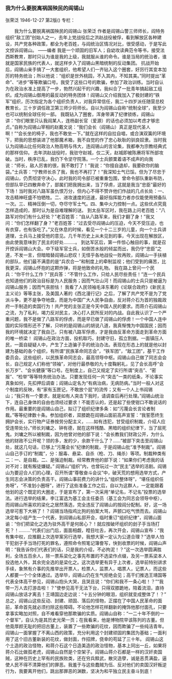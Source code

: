 ### 我为什么要脱离祸国殃民的阎锡山
张荣泛
1946-12-27
第2版()
专栏：

　　我为什么要脱离祸国殃民的阎锡山
    张荣泛
    作者是阎锡山警三师师长，阎特务组织“敌工团”创始人之一，去年上党战役后之洪赵战役被俘，看到解放区各种建设，共产党各种政策，都全为老百姓，与阎统治区情况对比，很受感动，于是写此文控诉阎锡山。
                                                    ——编者
    我是一个顽固的旧军人；自幼攻读典范令等书，接受法西斯教育，那时只认为谁是我的上级，我就服从谁的命令。谁是当局的统治者，谁就是国家民族的代表人，就这样步入了阎锡山黑暗统制的反动集团。
    抗战开始后，阎锡山亲手搞了一大套组织，他希望人们一齐钻入这个圈套，好厉行其变本加厉的特务统治；所以他说：“组织是世外桃园，不入其内，不知其美。”同时提出“革命”、“进步”等等欺骗口号。我受了这些口号的欺骗，参加了政治训练。当时自认为在政治水准上提高了一步，勃然兴起干的兴趣，我纠合了一批青年搞起敌工组织。成为阎锡山御用的最反动的特务团体！阎锡山又介绍我加入了极封建的“铁军”组织，历次指定为各个组织负责人，对我异常信任，我二十四岁派任随营总校教育长，三十岁调任政卫第三师少将师长。自以为阎锡山自称“统制全球”，我至少也可以统制全球任何一部。
    我既钻入了圈套，浑身带满了纪律锁练，阎锡山讲：“你们眼里只认我阎某人，连杨副长官（爱源）的话也必须加以考虑才够忠贞。”自称为阎锡山宰相的赵戴文说：“我们会长（阎锡山）真正是现代圣人啊！”“会长坐的椅子，我也不敢坐一下。”就在这样的自拉自唱，或合演双簧的环境下，把我的思想装进了他那魔术箱，我不自觉的作了忠心耿耿的驯良奴隶。当时我认为阎锡山比任何政治人物高明与伟大，连阎锡山的言论集，我都奉为宗教经典式的那样信仰。
    去年洪赵战役时，我驻守赵城，仅二天，赵城即被陈赓将军所部攻破。当时，秩序已乱，我仍下令坚守院落。一个士兵颤栗着语不成声的向我说：“师长，敌人厉害的很，我不敢打了！”我说：“你擅自退却，我要砍你的脑袋。”士兵答：“宁教师长杀了我，我也不再打了！”我深知士气已馁。但为了尽忠于阎锡山，仍贯彻坚守决心，此时我的司令部已被重重包围，曾命令部队重新布防，但部队早已四散奔命了，部属们把我拥出来，当了俘虏，这就是我当“忠臣”最好的下场！当时我对八路军虽仇恨万分，但内心不得不赞许他们作战的几点长处：一、攻击精神旺盛不怕牺牲。二、进攻速度的迅速，最好指挥能力者亦仅能使用预备队一次。三、精神压倒一切，夺尽守军士气。四、集中火力控制一点。这些优点究竟怎样造成的，那时认为是自难理解的谜。
    到太岳军区时，我在路上问老百姓：“八路军对你们有什么好处？”老百姓答：“自从八路军来，我们才翻了身！”我又问：“你们怎样翻了身？”老百姓答：“过去受尽阎锡山的压迫，今天不受压迫，也有衣穿，也有饭吃了。”又在休息的时候，看见一个十二三岁的儿童，向一个士兵讲道理，士兵马上接受他的意见。几千年历史上从未见到的事，今天出现在解放区，由此使我意味到了民主的好处………。
    到达军区后，第一件惊心触目的事，就是召开控诉阎锡山大会。中下级军官士兵，如倒苦水般的倾盆而出，我仍守“忠臣”之道，不发一言，但暗暗替阎锡山悲叹！无怪乎各地战役一败再败，阎锡山一手扶植的部队，他们最不满意的是“兵农合一”和制度上的牵制监视；他们受到的痛苦，比我更深，阎锡山怀抱的这颗炸弹，将是他致命的礼物。
    我在路上曾问一个民兵：“你干什么工作？”民兵答：“不管什么工作，只给人民尽些责任！”连一个民兵也知道他们的政治目标是为人民服务；因而气壮山河！而阎锡山的士兵只是被逼为阎锡山服务；因而气丧胆怯！
    我看了人民领袖毛泽东著的《论联合政府》《新民主主义论》等等主张，及美国人著的《西北漫行记》之后，了解了共产党不是为了党派斗争，更不是争夺地盘，而是为中国广大人民争自由，反对蒋介石为首的独裁政府一手制造的卖国行为！共产党的主张正是今天中国人民的要求。而蒋介石阎锡山之流，为了私利，竭力反对民主，决心打人民所反对的内战。自此我认识了一个严重问题，我不是做了八路军的俘虏，而是早已做了阎锡山的俘虏！一个中国人连中国的实际情形还不了解，只听的是阎锡山的胡说八道，我真惭愧为中国国民；因而我的环境就决定了我自己，只有被八路军俘虏，才是我由反革命方面走到革命方面的唯一桥梁！
    阎锡山在政治方面，投机取巧，封建守旧，孤立割据。一面镇压人民，一面自疑疑人中，产生了土造骗子手的统治办法。表现在形态上的就是他以封建为基础的各个组织，有所谓“民族革命同志会”，“铁军团”，“敌工团”，基干工作委员会。这些组织，以民族革命同志会，最高领导中枢。阎锡山自己做了同志会会长，自己规定人们称他“领袖”，对他行最恭敬的九十度鞠躬礼，见了会长高呼“会长万岁”、“会长健康”等口号。在制度上，自己又规定了实行所谓“突击”、“密报”、“检举”等等特务统治办法。只要发现任何一片“突击”一类的纸条，不论事实真象如何，先扣押后调查；阎锡山定名为“有病治病，无病防病。”当时一般人对这个制度的反映，有“家有玉匣记，不敢放个屁”的流传；又有一个人上书阎锡山；“我只有一个要求，就是如有人突击下我时，请调查后再行处理。”阎锡山统治下，连自己身体的自由也须经过要求！不能否认的，还是起了些使钳口不敢说话的作用。最重要的是阎锡山自己，拟订了组织纪律多条：如“污蔑会长言论者制裁。”等等纪律数十条。参加组织者，双膝跪在阎锡山面前高声宣誓：“我誓愿终生拥护会长，实行物产证券按劳分配主义，……如有违犯，甘受组织制裁，介绍人应受连带处分。”师长刘墉之、钟有德，就在这样残酷、黑暗的组织纪律下，当了屈死鬼。刘墉之所以被制裁，因为他曾对他的部下说：“会长教我们财政公开，为什么他的财政不公开呢？领的多，发的少，余款干什么了？……”被部下突击至阎锡山处，就这几句话，已够上“污蔑会长”纪律的制裁，于是阎锡山批“准予制裁”。阎锡山自己手订的“制裁”，分：服毒、悬梁、自杀（枪、刀、绳杀）等项。制裁种类有二：一、是自裁。二、是强迫制裁。经常教育他的部下说：“如果你们考虑我的话对不对；就有叛徒嫌疑。”
    阎锡山“组织”内，也曾玩过一次“民主”选举的活剧。阎锡山为要迎合人们的心理，召开所谓“尊敬奋斗会议”中，破天荒的想用选举方式，产生同志会决策的负责高干。阎锡山事前费力的讲什么“组织整体呀”，“堪任组织任务呀”，“不准划小圈呀”，进行了这些准备工作之后，自以为这群人，一定能跟着他划的这个既定的大圈走，于是宣布了，第一次采用“单记名，不记名”投票的选举法。进行选举的结果，李江富选为基工会主任委员（基工会为同志会领导中枢），而阎锡山所喜欢的梁化之居然落选，完全违反了阎锡山的按阎分配制。好，这一场选举可惹下大祸了！？阎锡当场指鸡比狗的拍案大骂，声颤口吃气愤而去。阎锡山决定每小组产生一个代表，到阎锡山私邸开会，临时重订“组织纪律”，阎锡山面谕：“你们把梁化之选为驻外高干是何居心？！就应按破坏组织的刽子手当场打死？！………”代表们出门后，面面相觑，瞠目吐舌，再次开会，阎锡山宣布：“我有集中权，应推翻上次选举案另行选举，我想大家一定认为公道合理？”选举人怕干犯刽子手当场打死的罪名，遵照命令照笔记簿誊写，快到收票的时候，阎锡山声明：“我告诉你们代表们的话，只是我的介绍，不必拘泥！？”这一次选举圆满胜利，全场五百余人，除一票系梁化之事先布置的不选梁作点缀，及另一票系梁本人投选他人外，其余完全选的是梁化之。这次选举更有异于上次者，选举前特别讲求手续，象煞有介事的先推举出开票人，检票人，监票人，唱票人，记票人，而这些人都要一个个全体通过。选举毕，阎锡山仍在生气拒绝会见；高干们推选王靖国等代表全体高干参见，阎锡山抱头大哭，且哭且说：“你们和我不一条心啦！？”“我带一万人去打游击啦！？”使参见高干无法下台，只得双膝跪地，陪着流泪，直待阎锡山放话才离去！王靖国边走边说：“十五分钟的眼泪，组织就变成整体了！？”
    总之，阎锡山这些反动、封建、顽固、落后的怪物，正摆在了中国人民革命的面前，革命首先就必须扫除这些障碍。不论他怎样花样翻新的掩饰他那付面孔，只要拿事实略加对照，自不难看穿他那欺骗的实质。阎锡山自称：“一二十年不倒的一个督军”，自认为是其历史光荣一页；在我看来，他是博物院早该陈列的古董。但他竟厚颜无耻的把旧古董上，装置了一些欺骗的花纹，因而欺骗了一些纯洁青年。阎锡山一面掌握了不离山西的政策，充分利用这个封建顽固的集团为基础；一面利用了这个旧古董新装的花纹，做封面，作招牌，侥幸的苟延了三十年。
    阎锡山这个土造的政治怪物，和蒋介石这个日造美造的政治怪物，基本上同出一丘，如果将蒋介石比做孤老虎，阎锡山自然是个空架子。阎锡山蒋介石都是一样的汉奸卖国贼，这种在历史上罕有的民族败类，还在穷兵黩武，散灾造孽，诚是恶贯满盈，逼使人民不得不清算他们的罪恶。我羞于与这些蠢贼为伍、反对他们的卖国汉奸叛逆行为，我要离开他们，跳出那罪恶的渊数，坚决为和平独立民主奋斗到底！
